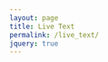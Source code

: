 ```yaml
---
layout: page
title: Live Text
permalink: /live_text/
jquery: true
---
```

<script src="https://ajax.googleapis.com/ajax/libs/jquery/3.1.1/jquery.min.js"></script>

<div id="content-stream"></div>

<script type="text/javascript">
$(document).ready(function textAreaLoad() {
var url = window.location.pathname;
var textbox = document.createElement("textarea");
textbox.value = "";
textbox.value += (url ? url.split('?')[1] : window.location.search.slice(1));
document.getElementsById("content-stream").appendChild(textbox);
});
</script>
